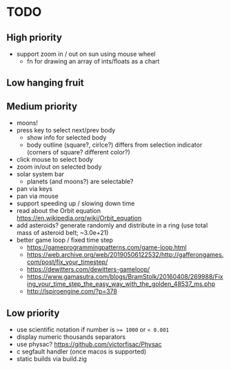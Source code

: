 # TODO

## High priority
- support zoom in / out on sun using mouse wheel
    - fn for drawing an array of ints/floats as a chart

## Low hanging fruit

## Medium priority
- moons!
- press key to select next/prev body
    - show info for selected body
    - body outline (square?, cirlce?) differs from selection indicator (corners of square? different color?)
- click mouse to select body
- zoom in/out on selected body
- solar system bar
    - planets (and moons?) are selectable?
- pan via keys
- pan via mouse
- support speeding up / slowing down time
- read about the Orbit equation https://en.wikipedia.org/wiki/Orbit_equation
- add asteroids? generate randomly and distribute in a ring (use total mass of asteroid belt; ~3.0e+21)
- better game loop / fixed time step
    - https://gameprogrammingpatterns.com/game-loop.html
    - https://web.archive.org/web/20190506122532/http://gafferongames.com/post/fix_your_timestep/
    - https://dewitters.com/dewitters-gameloop/
    - https://www.gamasutra.com/blogs/BramStolk/20160408/269988/Fixing_your_time_step_the_easy_way_with_the_golden_48537_ms.php
    - http://lspiroengine.com/?p=378

## Low priority
- use scientific notation if number is `>= 1000` or `< 0.001`
- display numeric thousands separators
- use physac? https://github.com/victorfisac/Physac
- c segfault handler (once macos is supported)
- static builds via build.zig
